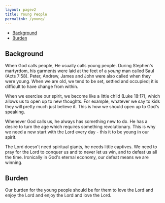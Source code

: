 ```yaml
---
layout: pagev2
title: Young People
permalink: /young/
---
```

- [Background](#background)
- [Burden](#burden)

## Background

When God calls people, He usually calls young people. During Stephen's martyrdom, his garments were laid at the feet of a *young* man called Saul (Acts 7:58). Peter, Andrew, James and John were also called when they were young. When we are old, we tend to be set, settled and occupied; it is difficult to have change from within. 

When we exercise our spirit, we become like a little child (Luke 18:17), which allows us to open up to new thoughts. For example, whatever we say to kids they will pretty much just believe it. This is how we should open up to God's speaking.

Whenever God calls us, he always has something new to do. He has a desire to turn the age which requires something revolutionary. This is why we need a new start with the Lord every day - this it to be young in our spirit.

The Lord doesn't need spiritual giants, he needs little captives. We need to pray for the Lord to conquer us and to never let us win, and to defeat us all the time. Ironically in God's eternal economy, our defeat means we are winning.

## Burden

Our burden for the young people should be for them to love the Lord and enjoy the Lord and enjoy the Lord and love the Lord.